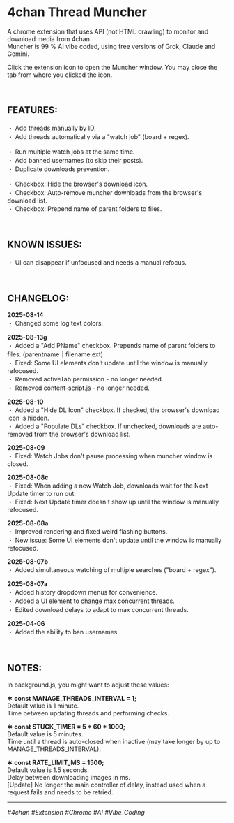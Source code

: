 # 4chan Thread Muncher
A chrome extension that uses API (not HTML crawling) to monitor and download media from 4chan.  
Muncher is 99 % AI vibe coded, using free versions of Grok, Claude and Gemini.

Click the extension icon to open the Muncher window. You may close the tab from where you clicked the icon.  

<br>

## FEATURES: 
・ Add threads manually by ID.  
・ Add threads automatically via a "watch job" (board + regex).  

・ Run multiple watch jobs at the same time.  
・ Add banned usernames (to skip their posts).  
・ Duplicate downloads prevention.  

・ Checkbox: Hide the browser's download icon.  
・ Checkbox: Auto-remove muncher downloads from the browser's download list.  
・ Checkbox: Prepend name of parent folders to files.

<br>

## KNOWN ISSUES:
・ UI can disappear if unfocused and needs a manual refocus.  

<br>

## CHANGELOG:
**2025-08-14**  
・ Changed some log text colors.  

**2025-08-13g**  
・ Added a "Add PName" checkbox. Prepends name of parent folders to files. (parentname｜filename.ext)  
・ Fixed: Some UI elements don't update until the window is manually refocused.  
・ Removed activeTab permission - no longer needed.  
・ Removed content-script.js - no longer needed.  

**2025-08-10**  
・ Added a "Hide DL Icon" checkbox. If checked, the browser's download icon is hidden.  
・ Added a "Populate DLs" checkbox. If unchecked, downloads are auto-removed from the browser's download list.  

**2025-08-09**  
・ Fixed:  Watch Jobs don't pause processing when muncher window is closed.  

**2025-08-08c**  
・ Fixed: When adding a new Watch Job, downloads wait for the Next Update timer to run out.  
・ Fixed: Next Update timer doesn't show up until the window is manually refocused.  

**2025-08-08a**  
・ Improved rendering and fixed weird flashing buttons.  
・ New issue: Some UI elements don't update until the window is manually refocused.  

**2025-08-07b**  
・ Added simultaneous watching of multiple searches ("board + regex").  

**2025-08-07a**  
・ Added history dropdown menus for convenience.  
・ Added a UI element to change max concurrent threads.  
・ Edited download delays to adapt to max concurrent threads.  

**2025-04-06**  
・ Added the ability to ban usernames.  

<br>

## NOTES:
In background.js, you might want to adjust these values:

✱ **const MANAGE_THREADS_INTERVAL = 1;**  
    Default value is 1 minute.  
    Time between updating threads and performing checks.  

✱ **const STUCK_TIMER = 5 * 60 * 1000;**  
    Default value is 5 minutes.      
    Time until a thread is auto-closed when inactive (may take longer by up to MANAGE_THREADS_INTERVAL).  

✱ **const RATE_LIMIT_MS = 1500;**  
    Default value is 1.5 seconds.  
    Delay between downloading images in ms.  
    [Update] No longer the main controller of delay, instead used when a request fails and needs to be retried.  

---
*#4chan #Extension #Chrome #AI #Vibe_Coding*


























